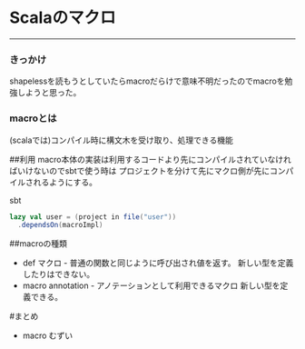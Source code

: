# Scalaのマクロ
________



### きっかけ
shapelessを読もうとしていたらmacroだらけで意味不明だったのでmacroを勉強しようと思った。



### macroとは
(scalaでは)コンパイル時に構文木を受け取り、処理できる機能



##利用
macro本体の実装は利用するコードより先にコンパイルされていなければいけないのでsbtで使う時は
プロジェクトを分けて先にマクロ側が先にコンパイルされるようにする。


sbt
```scala
lazy val user = (project in file("user"))
  .dependsOn(macroImpl)
```



##macroの種類
* def マクロ - 普通の関数と同じように呼び出され値を返す。 新しい型を定義したりはできない。
* macro annotation - アノテーションとして利用できるマクロ 新しい型を定義できる。



#まとめ
* macro むずい

